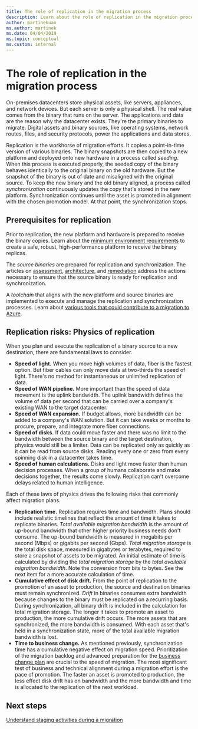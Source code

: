 ```yaml
---
title: The role of replication in the migration process
description: Learn about the role of replication in the migration process and how to plan for the prerequisites and risks of replication activities.
author: martinekuan
ms.author: martinek
ms.date: 04/04/2019
ms.topic: conceptual
ms.custom: internal
---
```


# The role of replication in the migration process

On-premises datacenters store physical assets, like servers, appliances, and network devices. But each server is only a physical shell. The real value comes from the binary that runs on the server. The applications and data are the reason why the datacenter exists. They're the primary binaries to migrate. Digital assets and binary sources, like operating systems, network routes, files, and security protocols, power the applications and data stores.

Replication is the workhorse of migration efforts. It copies a point-in-time version of various binaries. The binary snapshots are then copied to a new platform and deployed onto new hardware in a process called *seeding*. When this process is executed properly, the seeded copy of the binary behaves identically to the original binary on the old hardware. But the snapshot of the binary is out of date and misaligned with the original source. To keep the new binary and the old binary aligned, a process called *synchronization* continuously updates the copy that's stored in the new platform. Synchronization continues until the asset is promoted in alignment with the chosen promotion model. At that point, the synchronization stops.

## Prerequisites for replication

Prior to replication, the new platform and hardware is prepared to receive the binary copies. Learn about the [minimum environment requirements](../prerequisites/index.md) to create a safe, robust, high-performance platform to receive the binary replicas.

The *source binaries* are prepared for replication and synchronization. The articles on [assessment](../assess/index.md), [architecture](../assess/architect.md), and [remediation](./remediate.md) address the actions necessary to ensure that the source binary is ready for replication and synchronization.

A *toolchain* that aligns with the new platform and source binaries are implemented to execute and manage the replication and synchronization processes. Learn about [various tools that could contribute to a migration to Azure](./replicate-options.md).

## Replication risks: Physics of replication

When you plan and execute the replication of a binary source to a new destination, there are fundamental laws to consider.

- **Speed of light.** When you move high volumes of data, fiber is the fastest option. But fiber cables can only move data at two-thirds the speed of light. There's no method for instantaneous or unlimited replication of data.
- **Speed of WAN pipeline.** More important than the speed of data movement is the uplink bandwidth. The uplink bandwidth defines the volume of data per second that can be carried over a company's existing WAN to the target datacenter.
- **Speed of WAN expansion.** If budget allows, more bandwidth can be added to a company's WAN solution. But it can take weeks or months to procure, prepare, and integrate more fiber connections.
- **Speed of disks.** If data could move faster and there was no limit to the bandwidth between the source binary and the target destination, physics would still be a limiter. Data can be replicated only as quickly as it can be read from source disks. Reading every one or zero from every spinning disk in a datacenter takes time.
- **Speed of human calculations.** Disks and light move faster than human decision processes. When a group of humans collaborate and make decisions together, the results come slowly. Replication can't overcome delays related to human intelligence.

Each of these laws of physics drives the following risks that commonly affect migration plans.

- **Replication time.** Replication requires time and bandwidth. Plans should include realistic timelines that reflect the amount of time it takes to replicate binaries. *Total available migration bandwidth* is the amount of up-bound bandwidth that other higher priority business needs don't consume. The up-bound bandwidth is measured in megabits per second (Mbps) or gigabits per second (Gbps). *Total migration storage* is the total disk space, measured in gigabytes or terabytes, required to store a snapshot of assets to be migrated. An initial estimate of time is calculated by dividing the *total migration storage* by the *total available migration bandwidth*. Note the conversion from bits to bytes. See the next item for a more accurate calculation of time.
- **Cumulative effect of disk drift.** From the point of replication to the promotion of an asset to production, the source and destination binaries must remain synchronized. *Drift* in binaries consumes extra bandwidth because changes to the binary must be replicated on a recurring basis. During synchronization, all binary drift is included in the calculation for total migration storage. The longer it takes to promote an asset to production, the more cumulative drift occurs. The more assets that are synchronized, the more bandwidth is consumed. With each asset that's held in a synchronization state, more of the total available migration bandwidth is lost.
- **Time to business change.** As mentioned previously, synchronization time has a cumulative negative effect on migration speed. Prioritization of the migration backlog and advanced preparation for the [business change plan](../optimize/business-change-plan.md) are crucial to the speed of migration. The most significant test of business and technical alignment during a migration effort is the pace of promotion. The faster an asset is promoted to production, the less effect disk drift has on bandwidth and the more bandwidth and time is allocated to the replication of the next workload.

## Next steps

[Understand staging activities during a migration](./stage.md)

